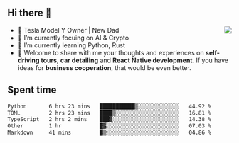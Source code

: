 ## Hi there 👋
<img align="right" src="https://github-readme-stats.vercel.app/api?username=ljunb&show_icons=true&icon_color=CE1D2D&text_color=718096&bg_color=00000000&hide_title=true&hide_border=true" />

- 🚗 Tesla Model Y Owner | New Dad
- 🔭 I’m currently focuing on AI & Crypto
- 🌱 I’m currently learning Python, Rust
- 💬 Welcome to share with me your thoughts and experiences on **self-driving tours**, **car detailing** and **React Native development**. If you have ideas for **business cooperation**, that would be even better.




## Spent time
<!--START_SECTION:waka-->

```txt
Python       6 hrs 23 mins   ███████████▒░░░░░░░░░░░░░   44.92 %
TOML         2 hrs 23 mins   ████▒░░░░░░░░░░░░░░░░░░░░   16.81 %
TypeScript   2 hrs 2 mins    ███▓░░░░░░░░░░░░░░░░░░░░░   14.38 %
Other        1 hr            █▓░░░░░░░░░░░░░░░░░░░░░░░   07.03 %
Markdown     41 mins         █▒░░░░░░░░░░░░░░░░░░░░░░░   04.86 %
```

<!--END_SECTION:waka-->
